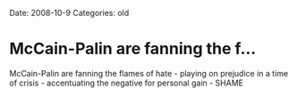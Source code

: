 Date: 2008-10-9
Categories: old

# McCain-Palin are fanning the f...

McCain-Palin are fanning the flames of hate - playing on prejudice in a time of crisis - accentuating the negative for personal gain - SHAME
